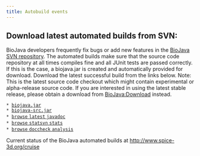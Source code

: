 ```yaml
---
title: Autobuild events
---
```


Download latest automated builds from SVN:
------------------------------------------

BioJava developers frequently fix bugs or add new features in the
[BioJava SVN repository](CVS_to_SVN_Migration "wikilink"). The automated
builds make sure that the source code repository at all times compiles
fine and all JUnit tests are passed correctly. If this is the case, a
biojava.jar is created and automatically provided for download. Download
the latest successful build from the links below. Note: This is the
latest source code checkout which might contain experimental or
alpha-release source code. If you are interested in using the latest
stable release, please obtain a download from <BioJava:Download>
instead.

`* `[`biojava.jar`](http://www.spice-3d.org/public-files/share/biojava/biojava.jar)  
`* `[`biojava-src.jar`](http://www.spice-3d.org/public-files/share/biojava/biojava-src.jar)  
`* `[`browse` `latest`
`javadoc`](http://www.spice-3d.org/public-files/javadoc/biojava/)  
`* `[`browse` `statsvn`
`stats`](http://www.spice-3d.org/statsvn/stats/)  
`* `[`browse` `doccheck`
`analysis`](http://www.spice-3d.org/doccheck/biojava-svn/biojava/)

Current status of the BioJava automated builds at
[<http://www.spice-3d.org/cruise>](http://www.spice-3d.org/cruise)

<table>
<rss><http://www.spice-3d.org/cruise/rss></rss>

</table>

